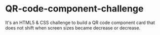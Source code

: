 # QR-code-component-challenge
It's an HTML5 &amp; CSS challenge to build a QR code component card that does not shift when screen sizes became decrease or decrease.

